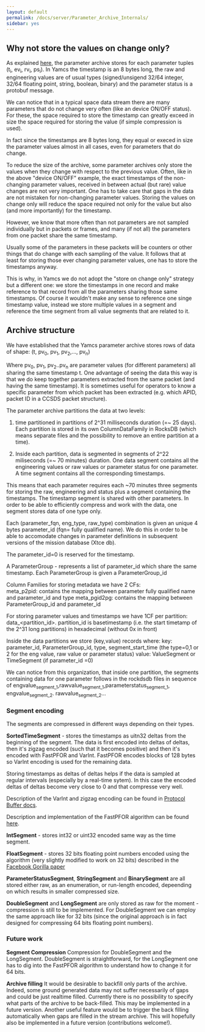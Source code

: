 ```yaml
---
layout: default
permalink: /docs/server/Parameter_Archive_Internals/
sidebar: yes
---
```


## Why not store the values on change only?
As explained [here](../Parameter_Archive), the parameter archive stores for each parameter tuples (t<sub>i</sub>, ev<sub>i</sub>, rv<sub>i</sub>, ps<sub>i</sub>). In Yamcs the timestamp is an 8 bytes long, the raw and engineering values are of usual types (signed/unsigend 32/64 integer, 32/64 floating point, string, boolean, binary) and the parameter status is a protobuf message.

We can notice that in a typical space data stream there are many parameters that do not change very often (like an device ON/OFF status). For these, the space required to store the timestamp can greatly exceed in size the space required for storing the value (if simple compression is used).

In fact since the timestamps are 8 bytes long, they equal or execed in size the parameter values almost in all cases, even for parameters that do change.

To reduce the size of the archive, some parameter archives only store the values when they change with respect to the previous value. Often, like in the above "device ON/OFF" example, the exact timestamps of the non-changing parameter values, received in between actual (but rare) value changes are not very important. One has to take care that gaps in the data are not mistaken for non-changing parameter values.
Storing the values on change only will reduce the space required not only for the value but also (and more importantly) for the timestamp.

However, we know that more often than not parameters are not sampled individually but in packets or frames, and many (if not all) the parameters from one packet share the same timestamp.

Usually some of the parameters in these packets will be counters or other things that do change with each sampling of the value. It follows that at least for storing those ever changing parameter values, one has to store the timestamps anyway.

This is why, in Yamcs we do not adopt the "store on change only" strategy but a different one: we store the timestamps in one record and make reference to that record from all the parameters sharing those same timestamps. Of course it wouldn't make any sense to reference one singe timestamp value, instead we store multiple values in a segment and reference the time segment from all value segments that are related to it.

## Archive structure 
We have established that the Yamcs parameter archive stores rows of data of shape:
(t, pv<sub>0</sub>, pv<sub>1</sub>, pv<sub>2</sub>,...,  pv<sub>n</sub>)

Where pv<sub>0</sub>, pv<sub>1</sub>, pv<sub>2</sub>..pv<sub>n</sub> are parameter values (for different parameters) all sharing the same timestamp t. One advantage of seeing the data this way is that we do keep together parameters extracted from the same packet (and having the same timestamp). It is sometimes useful for operators to know a specific parameter from which packet has been extracted (e.g. which APID, packet ID in a CCSDS packet structure).

The parameter archive partitions the data at two levels:

1.  time partitioned in partitions of 2^31 milliseconds duration (=~ 25 days). Each partition is stored in its own ColumnDataFamily in RocksDB (which means separate files and the possibility to remove an entire partition at a time).

2. Inside each partition, data is segmented in segments of 2^22 miliseconds (=~ 70 minutes) duration. One data segment contains all the engineering values or raw values or parameter status for one parameter. A time segment contains all the corresponding timestamps. 

This means that each parameter requires each ~70 minutes three segments for storing the raw, engineering and status plus a segment containing the timestamps. The timestamp segment is shared with other parameters. In order to be able to efficiently compress and work with the data, one segment stores data of one type only.

Each (parameter_fqn, eng_type, raw_type) combination is given an unique 4 bytes parameter_id (fqn= fully qualified name). We do this in order to be able to accomodate changes in parameter definitions in subsequent versions of the mission database (Xtce db).

The parameter_id=0 is reserved for the timestamp.

A ParameterGroup - represents a list of parameter_id which share the same timestamp.
Each ParameterGroup is given a ParameterGroup_id


Column Families
 for storing metadata we have 2 CFs:  
   meta_p2pid:  contains the mapping between parameter fully qualified name and parameter_id and type
   meta_pgid2pg: contains the mapping between ParameterGroup_id and parameter_id
 
For storing parameter values and timestamps we have 1CF per partition: data_<partition_id>.
partition_id is basetimestamp (i.e. the start timetamp of the 2^31 long partitions) in hexadecimal (without 0x in front)

Inside the data partitions we store (key,value) records where:
  key: parameter_id, ParameterGroup_id, type, segment_start_time (the type=0,1 or 2 for the eng value, raw value or parameter status)
  value: ValueSegment or TimeSegment (if parameter_id =0)
      
We can notice from this organization, that inside one partition, the segments containing data for one parameter follows in the rockdsdb files in sequence of engvalue<sub>segment_1</sub>,rawvalue<sub>segment_1</sub>,parameterstatus<sub>segment_1</sub>, engvalue<sub>segment_2</sub>. rawvalue<sub>segment_2</sub>...
      

### Segment encoding
The segments are compressed in different ways depending on their types.

**SortedTimeSegment** - stores the timestamps as uitn32 deltas from the beginning of the segment. The data is first encoded into deltas of deltas, then it's zigzag encoded (such that it becomes positive) and then it's encoded with FastPFOR and VarInt. FastPFOR encodes blocks of 128 bytes so VarInt encoding is used for the remaining data.

Storing timestamps as deltas of deltas helps if the data is sampled at regular intervals (especially by a real-time sytem). In this case the encoded deltas of deltas become very close to 0 and that compresse very well.

Description of the VarInt and zigzag encoding can be found in [Protocol Buffer docs](https://developers.google.com/protocol-buffers/docs/encoding).

Description and implementation of the FastPFOR algorithm can be found [here](https://github.com/lemire/JavaFastPFOR).

**IntSegment** - stores int32 or uint32 encoded same way as the time segment.

**FloatSegment** - stores 32 bits floating point numbers encoded using the algorithm (very slightly modified to work on 32 bits) described in the [Facebook Gorilla paper](http://www.vldb.org/pvldb/vol8/p1816-teller.pdf)

**ParameterStatusSegment**, **StringSegment** and **BinarySegment** are all stored either raw, as an enumeration, or run-length encoded, depeending on which results in smaller compressed size.

**DoubleSegment** and **LongSegment** are only stored as raw for the moment - compression is still to be implemented. For DoubleSegment we can employ the same approach like for 32 bits (since the original approach is in fact designed for compressing 64 bits floating point numbers).


### Future work
**Segment Compression**
Compression for DoubleSegment and the LongSegment. DoubleSegment is straightforward, for the LongSegment one has to dig into the FastPFOR algorithm to understand how to change it for 64 bits.

**Archive filling**
It would be desirable to backfill only parts of the archive. Indeed, some ground generated data may not suffer necessarily of gaps and could be just realtime filled. Currently there is no possibility to specify what parts of the archive to be back-filled. This may be implemented in a future version.
Another useful feature would be to trigger the back filling automatically when gaps are filled in the stream archive. This will hopefully also be implemented in a future version  (contributions welcome!).

